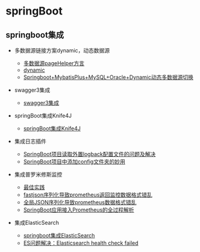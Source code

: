 # springBoot
## springboot集成
- 多数据源链接方案dynamic，动态数据源
  - [多数据源pageHelper方言](https://blog.csdn.net/LZY_1993/article/details/125613103)
  - [dynamic](https://github.com/baomidou/dynamic-datasource-spring-boot-starter)
  - [Springboot+MybatisPlus+MySQL+Oracle+Dynamic动态多数据源切换](https://www.cnblogs.com/liudongguo/p/15193206.html)
- swagger3集成
  - [swagger3集成](https://www.cnblogs.com/shizilukou123/p/16037972.html)
- springBoot集成Knife4J
  - [springBoot集成Knife4J](https://doc.xiaominfo.com/docs/quick-start)
- 集成日志插件
  - [SpringBoot项目读取外置logback配置文件的问题及解决](https://www.jb51.net/article/260805.htm)
  - [SpringBoot项目中添加config文件夹的妙用](https://blog.csdn.net/sinat_28527463/article/details/119171151)
- 集成普罗米修斯监控
  - [最佳实践](springBoot/nobug/prometheus-nobug.md)
  - [fastjson序列化导致prometheus返回监控数据格式错乱](https://www.cnblogs.com/yechen2019/p/14505024.html)
  - [全局JSON序列化导致prometheus数据格式错乱](https://blog.csdn.net/niugang0920/article/details/128101186)
  - [SpringBoot应用接入Prometheus的全过程解析](https://blog.csdn.net/weixin_48182198/article/details/115905767?spm=1001.2101.3001.6650.1&utm_medium=distribute.pc_relevant.none-task-blog-2%7Edefault%7ECTRLIST%7ERate-1-115905767-blog-125427078.pc_relevant_3mothn_strategy_and_data_recovery&depth_1-utm_source=distribute.pc_relevant.none-task-blog-2%7Edefault%7ECTRLIST%7ERate-1-115905767-blog-125427078.pc_relevant_3mothn_strategy_and_data_recovery&utm_relevant_index=2)

- 集成ElasticSearch
  - [springboot集成ElasticSearch](https://blog.csdn.net/sinat_25112709/article/details/123302515)
  - [ES问题解决：Elasticsearch health check failed](https://blog.csdn.net/CharlesYooSky/article/details/90405699?spm=1001.2101.3001.6661.1&utm_medium=distribute.pc_relevant_t0.none-task-blog-2%7Edefault%7ECTRLIST%7ERate-1-90405699-blog-123799142.pc_relevant_default&depth_1-utm_source=distribute.pc_relevant_t0.none-task-blog-2%7Edefault%7ECTRLIST%7ERate-1-90405699-blog-123799142.pc_relevant_default&utm_relevant_index=1)